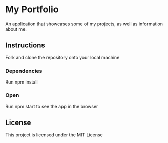 # My Portfolio
An application that showcases some of my projects, as well as information about me. 

## Instructions

Fork and clone the repository onto your local machine

### Dependencies

Run npm install

### Open

Run npm start to see the app in the browser

## License

This project is licensed under the MIT License